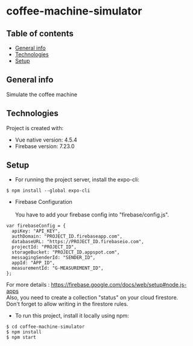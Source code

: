 # coffee-machine-simulator
## Table of contents
* [General info](#general-info)
* [Technologies](#technologies)
* [Setup](#setup)

## General info
Simulate the coffee machine
	
## Technologies
Project is created with:
* Vue native version: 4.5.4
* Firebase version: 7.23.0

	
## Setup

* For running the project server, install the expo-cli:

```
$ npm install --global expo-cli
```
* Firebase Configuration <br> <br>
You have to add your firebase config into "firebase/config.js". <br> 

```
var firebaseConfig = {
  apiKey: "API_KEY",
  authDomain: "PROJECT_ID.firebaseapp.com",
  databaseURL: "https://PROJECT_ID.firebaseio.com",
  projectId: "PROJECT_ID",
  storageBucket: "PROJECT_ID.appspot.com",
  messagingSenderId: "SENDER_ID",
  appId: "APP_ID",
  measurementId: "G-MEASUREMENT_ID",
};
```

For more details : https://firebase.google.com/docs/web/setup#node.js-apps <br>
Also, you need to create a collection "status" on your cloud firestore. <br>
Don't forget to allow writing in the firestore rules.

* To run this project, install it locally using npm:

```
$ cd coffee-machine-simulator
$ npm install
$ npm start
```
